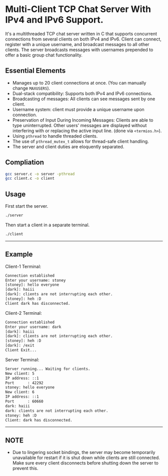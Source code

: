 # Multi-Client TCP Chat Server With IPv4 and IPv6 Support.
It's a multithreaded TCP chat server written in C that supports concurrent connections from several clients on both IPv4 and IPv6. Client can connect, register with a unique username, and broadcast messages to all other clients. The server broadcasts messages with usernames prepended to offer a basic group chat functionality.

## Essential Elements
- Manages up to 20 client connections at once. (You can manually change `MAXUSERS`).
- Dual-stack compatibility: Supports both IPv4 and IPv6 connections.
- Broadcasting of messages: All clients can see messages sent by one client.
- Username system: client must provide a unique username upon connection.
- Preservation of Input During Incoming Messages: Clients are able to type uninterrupted. Other users' messages are displayed without interfering with or replacing the active input line. (done via `<termios.h>`).
- Using `pthread` to handle threaded clients.
- The use of `pthread_mutex_t` allows for thread-safe client handling.
- The server and client duties are eloquently separated.

## Compliation

```bash
gcc server.c -o server -pthread
gcc client.c -o client
```

## Usage
First start the server.
```bash
./server
```

Then start a client in a separate terminal.
```bash
./client
```

---

## Example
Client-1 Terminal:
```bash
Connection established
Enter your username: stoney
[stoney]: hello everyone
[dark]: haiii
[dark]: clients are not interrupting each other.
[stoney]: heh :D
Client dark has disconnected.
```

Client-2 Terminal:
```bash
Connection established
Enter your username: dark
[dark]: haiii
[dark]: clients are not interrupting each other.  
[stoney]: heh :D
[dark]: /exit
Client Exit...
```

Server Terminal:
```bash
Server running... Waiting for clients.
New client: 5
IP address: ::1
Port      : 42292
stoney: hello everyone
New client: 6
IP address: ::1
Port      : 60660
dark: haiii
dark: clients are not interrupting each other.
stoney: heh :D
Client: dark has disconnected.
```

---

## NOTE
- Due to lingering socket bindings, the server may become temporarily unavailable for restart if it is shut down while clients are still connected. Make sure every client disconnects before shutting down the server to prevent this.

